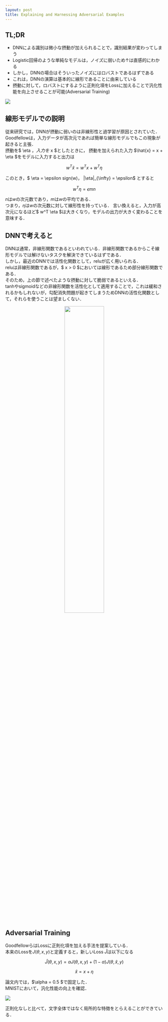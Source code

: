```yaml
---
layout: post
title: Explaining and Harnessing Adversarial Examples
---
```


## TL;DR
* DNNによる識別は微小な摂動が加えられることで，識別結果が変わってしまう
* Logistic回帰のような単純なモデルは，ノイズに弱いため↑は直感的にわかる
* しかし，DNNの場合はそういったノイズにはロバストであるはずである
* これは，DNNの演算は基本的に線形であることに由来している
* 摂動に対して，ロバストにするように正則化項をLossに加えることで汎化性能を向上させることが可能(Adversarial Training)
<img src="{{ site.baseurl }}/images/post/2018-05-16-Explaining and Harnessing Adversarial Examples/fig.png">


## 線形モデルでの説明
従来研究では，DNNが摂動に弱いのは非線形性と過学習が原因とされていた．  
Goodfellowは，入力データが高次元であれば簡単な線形モデルでもこの現象が起きると主張．  
摂動を$ \eta $，入力を$ x $としたときに， 摂動を加えられた入力 $\hat{x} = x + \eta $をモデルに入力すると出力は

$$ w^T \hat{x} =  w^T x + w^T \eta $$

このとき，$ \eta = \epsilon sign(w)$，$ |\eta|_{\infty} = \epsilon$ とすると  

$$  w^T \eta =  \epsilon mn$$

$n$は$w$の次元数であり，$m$は$w$の平均である．  
つまり，$\eta$は$w$の次元数に対して線形性を持っている．
言い換えると，入力が高次元になるほど$ w^T \eta $は大きくなり，モデルの出力が大きく変わることを意味する．

## DNNで考えると
DNNは通常，非線形関数であるといわれている．非線形関数であるからこそ線形モデルでは解けないタスクを解決できているはずである．  
しかし，最近のDNNでは活性化関数として，reluが広く用いられる．  
reluは非線形関数であるが，$ x > 0 $においては線形であるため部分線形関数である．  
そのため，上の節で述べたような摂動に対して脆弱であるといえる．  
tanhやsigmoidなどの非線形関数を活性化として適用することで，これは緩和されるかもしれないが，勾配消失問題が起きてしまうためDNNの活性化関数として，それらを使うことは望ましくない．

<center><img src="{{ site.baseurl }}/images/post/2018-05-16-Explaining and Harnessing Adversarial Examples/act.png" width=50%></center>

## Adversarial Training
GoodfellowらはLossに正則化項を加える手法を提案している．  
本来のLossを$J(\theta,x,y)$と定義すると，新しいLoss $\hat{J}$は以下になる

$$ \hat{J}(\theta, x, y) = \alpha J(\theta, x, y) + (1 - \alpha)J(\theta, \hat{x}, y) $$

$$ \hat{x} = x + \eta $$

論文内では，$\alpha = 0.5 $で固定した．  
MNISTにおいて，汎化性能の向上を確認．

<img src="{{ site.baseurl }}/images/post/2018-05-16-Explaining and Harnessing Adversarial Examples/feature.png">

正則化なしと比べて，文字全体ではなく局所的な特徴をとらえることができている．
